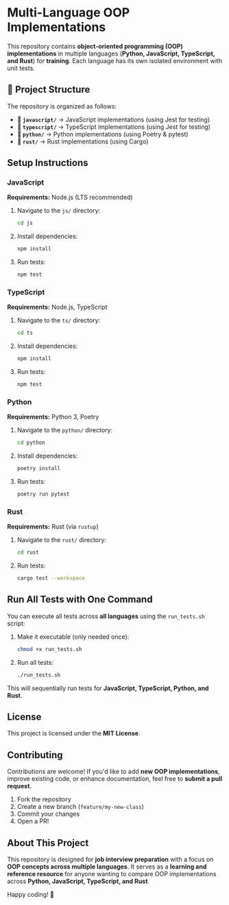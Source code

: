 # Multi-Language OOP Implementations

This repository contains **object-oriented programming (OOP) implementations** in multiple languages (**Python, JavaScript, TypeScript, and Rust**) for **training**. Each language has its own isolated environment with unit tests.

## 📁 Project Structure

The repository is organized as follows:

- **🚀 `javascript/`** → JavaScript implementations (using Jest for testing)
- **📘 `typescript/`** → TypeScript implementations (using Jest for testing)
- **🐍 `python/`** → Python implementations (using Poetry & pytest)
- **🦀 `rust/`** → Rust implementations (using Cargo)

## Setup Instructions

### JavaScript

**Requirements:** Node.js (LTS recommended)

1. Navigate to the `js/` directory:

   ```bash
   cd js
   ```

2. Install dependencies:

   ```bash
   npm install
   ```

3. Run tests:
   ```bash
   npm test
   ```

### TypeScript

**Requirements:** Node.js, TypeScript

1. Navigate to the `ts/` directory:

   ```bash
   cd ts
   ```

2. Install dependencies:

   ```bash
   npm install
   ```

3. Run tests:

   ```bash
   npm test
   ```

### Python

**Requirements:** Python 3, Poetry

1. Navigate to the `python/` directory:

   ```bash
   cd python
   ```

2. Install dependencies:

   ```bash
   poetry install
   ```

3. Run tests:

   ```bash
   poetry run pytest
   ```

### Rust

**Requirements:** Rust (via `rustup`)

1. Navigate to the `rust/` directory:

   ```bash
   cd rust
   ```

2. Run tests:

   ```bash
   cargo test --workspace
   ```

## Run All Tests with One Command

You can execute all tests across **all languages** using the `run_tests.sh` script:

1. Make it executable (only needed once):

   ```bash
   chmod +x run_tests.sh
   ```

2. Run all tests:

   ```bash
   ./run_tests.sh
   ```

This will sequentially run tests for **JavaScript, TypeScript, Python, and Rust**.

## License

This project is licensed under the **MIT License**.

## Contributing

Contributions are welcome! If you'd like to add **new OOP implementations**, improve existing code, or enhance documentation, feel free to **submit a pull request**.

1. Fork the repository
2. Create a new branch (`feature/my-new-class`)
3. Commit your changes
4. Open a PR!

## About This Project

This repository is designed for **job interview preparation** with a focus on **OOP concepts across multiple languages**. It serves as a **learning and reference resource** for anyone wanting to compare OOP implementations across **Python, JavaScript, TypeScript, and Rust**.

Happy coding! 🚀
